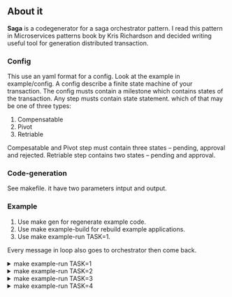 ## About it ##
<b>Saga</b> is a codegenerator for a saga orchestrator pattern.
 I read this pattern in Microservices patterns book by Kris Richardson and decided writing useful tool for generation distributed transaction.   

### Config ###
This use an yaml format for a config. Look at the example in example/config.
A config describe a finite state machine of your transaction.
The config musts contain a milestone which contains states of the transaction.
Any step musts contain state statement.
which of that may be one of three types:
1. Compensatable 
2. Pivot
3. Retriable

Compesatable and Pivot step must contain three states – pending, approval and rejected.
Retriable step contains two states – pending and approval. 

### Code-generation ###
See makefile.
it have two parameters intput and output.


### Example ###
1. Use make gen for regenerate example code.
2. Use make example-build for rebuild example applications.
3. Use  make example-run TASK=1.

Every message in loop also goes to orchestrator then come back.  
<details>
  <summary>make example-run TASK=1</summary>

![First task](first_task.png)
 
```mermaid
sequenceDiagram
  autonumber
  Title: First task
  Verify consumer ->> Orchestrator:Accepted
  Orchestrator ->> Create ticket:Pending
  Create ticket -->> Orchestrator:Accepted
  Orchestrator ->> Verify card:Pending
  Verify card -->> Orchestrator:Accepted
  Orchestrator ->> Confirm ticket:Pending
  Confirm ticket -->> Orchestrator:Accepted
  Orchestrator ->> Confirm order:Pending
  Confirm order -->> Orchestrator:Accepted
```

</details>

<details>
  <summary>make example-run TASK=2</summary>

![Second task](second_task.png)

```mermaid
sequenceDiagram
  autonumber
  Title: Second task
  Verify consumer ->> Orchestrator:Accepted
  Orchestrator ->> Create ticket:Pending
  Create ticket -->> Orchestrator:Rejected
  Orchestrator ->> Verify consumer:Rejected
  Verify consumer -->> Orchestrator:Accepted
```

</details>

<details>
  <summary>make example-run TASK=3</summary>

![Third task](third_task.png)

```mermaid
sequenceDiagram
  autonumber
  Title: Third task
  Verify consumer ->> Orchestrator:Accepted
  Orchestrator ->> Create ticket:Pending
  Create ticket -->> Orchestrator:Accepted
  Orchestrator ->> Verify card:Pending
  Verify card -->> Orchestrator:Accepted
  Orchestrator ->> Confirm ticket:Pending
  loop Retry x3
  Confirm ticket ->> Confirm ticket:Rejected
  end
  Confirm ticket -->> Orchestrator:Accepted
  Orchestrator ->> Confirm order:Pending
  Confirm order -->> Orchestrator:Accepted
```

</details>

<details>
  <summary>make example-run TASK=4</summary>


![Fourth task](fourth_task.png)

```mermaid
sequenceDiagram
  autonumber
  Title: Fourth task
  Verify consumer ->> Orchestrator:Accepted
  Orchestrator ->> Create ticket:Pending
  Create ticket -->> Orchestrator:Rejected
  Orchestrator ->> Verify consumer:Rejected
  loop Retry x3
  Verify consumer ->> Verify consumer:Rejected
  end
  Verify consumer -->> Orchestrator:Accepted
```

</details>
